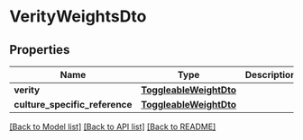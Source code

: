# VerityWeightsDto

## Properties
Name | Type | Description | Notes
------------ | ------------- | ------------- | -------------
**verity** | [**ToggleableWeightDto**](ToggleableWeightDto.md) |  | [optional] 
**culture_specific_reference** | [**ToggleableWeightDto**](ToggleableWeightDto.md) |  | [optional] 

[[Back to Model list]](../README.md#documentation-for-models) [[Back to API list]](../README.md#documentation-for-api-endpoints) [[Back to README]](../README.md)

